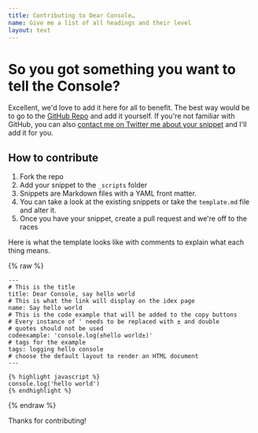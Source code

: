 ```yaml
---
title: Contributing to Dear Console…
name: Give me a list of all headings and their level
layout: text
---
```


# So you got something you want to tell the Console?

Excellent, we'd love to add it here for all to benefit. The best way would be to go to the [GitHub Repo](https://github.com/codepo8/dearconsole) and add it yourself. If you're not familiar with GitHub, you can also [contact me on Twitter me about your snippet](https://twitter.com/codepo8) and I'll add it for you.

## How to contribute

1. Fork the repo
1. Add your snippet to the `_scripts` folder
1. Snippets are Markdown files with a YAML front matter. 
1. You can take a look at the existing snippets or take the `template.md` file and alter it.
1. Once you have your snippet, create a pull request and we're off to the races

Here is what the template looks like with comments to explain what each thing means.

{% raw %}
    
    ---
    # This is the title
    title: Dear Console, say hello world
    # This is what the link will display on the idex page
    name: Say hello world
    # This is the code example that will be added to the copy buttons
    # Every instance of ' needs to be replaced with ± and double
    # quotes should not be used
    codeexample: 'console.log(±hello world±)'
    # tags for the example
    tags: logging hello console
    # choose the default layout to render an HTML document
    ---
    
    {% highlight javascript %}
    console.log('hello world')
    {% endhighlight %}
    
{% endraw %}

Thanks for contributing!
